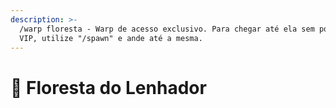 ```yaml
---
description: >-
  /warp floresta - Warp de acesso exclusivo. Para chegar até ela sem possuir
  VIP, utilize "/spawn" e ande até a mesma.
---
```


# 🌲 Floresta do Lenhador

